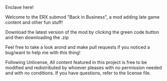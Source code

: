Enclave here!

Welcome to the ERX submod "Back in Business", a mod adding late game content and other fun stuff!

Download the latest version of the mod by clicking the green code button and then downloading the .zip


Feel free to take a look arond and make pull requests if you noticed a bug/want to help me with this thing!


Following Unlicense, All content featured in this project is free to be modified and redistributed by whoever pleases with no permission needed and with no conditions. If you have questions, refer to the license file.
